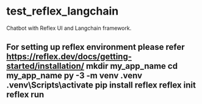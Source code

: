 # test_reflex_langchain
Chatbot with Reflex UI and Langchain framework.

For setting up reflex environment please refer https://reflex.dev/docs/getting-started/installation/
mkdir my_app_name
cd my_app_name
py -3 -m venv .venv
.venv\\Scripts\\activate
pip install reflex
reflex init
reflex run
---------------------


